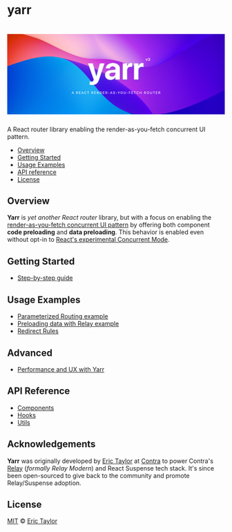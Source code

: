 # yarr

<h1 align="center" aria-label="yarr">
  <img src="docs/assets/yarr-banner.png" width="840px">
</h1>

A React router library enabling the render-as-you-fetch concurrent UI pattern.

- [Overview](#overview)
- [Getting Started](#getting-started)
- [Usage Examples](#usage-examples)
- [API reference](#api-reference)
- [License](#license)

## Overview

**Yarr** is _yet another React router_ library, but with a focus on enabling the [render-as-you-fetch concurrent UI pattern](https://reactjs.org/docs/concurrent-mode-suspense.html) by offering both component **code preloading** and **data preloading**. This behavior is enabled even without opt-in to [React's experimental Concurrent Mode](https://it.reactjs.org/docs/concurrent-mode-intro.html).

## Getting Started

- [Step-by-step guide](/docs/guides/1-step-by-step-guide.md)

## Usage Examples

- [Parameterized Routing example](/docs/guides/2-parameterized-routing.md)
- [Preloading data with Relay example](/docs/guides/3-preloading-data-with-relay.md)
- [Redirect Rules](/docs/guides/4-adding-redirect-rules-to-routes.md)

## Advanced

- [Performance and UX with Yarr](/docs/advanced/performance-and-ux.md)

## API Reference

- [Components](/docs/api-reference/components.md)
- [Hooks](/docs/api-reference/hooks.md)
- [Utils](/docs/api-reference/utils.md)

## Acknowledgements

**Yarr** was originally developed by [Eric Taylor](https://github.com/erictaylor) at [Contra](https://www.contra.com) to power Contra's [Relay](https://relay.dev) (_formally Relay Modern_) and React Suspense tech stack. It's since been open-sourced to give back to the community and promote Relay/Suspense adoption.

## License

[MIT](/LICENSE.md) © [Eric Taylor](https://github.com/erictaylor)
